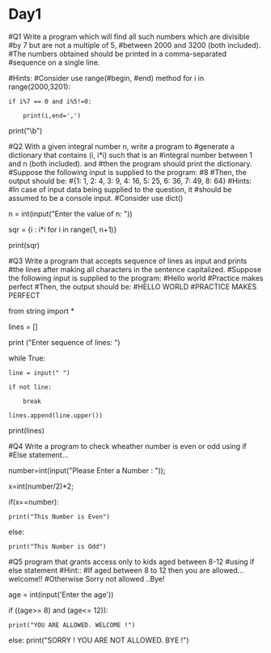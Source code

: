# Day1
#Q1 Write a program which will find all such numbers which are divisible
#by 7 but are not a multiple of 5,
#between 2000 and 3200 (both included).
#The numbers obtained should be printed in a comma-separated
#sequence on a single line.

#Hints:
#Consider use range(#begin, #end) method
for i in range(2000,3201):

    if i%7 == 0 and i%5!=0:
    
        print(i,end=',')
	
print("\b")



#Q2 With a given integral number n, write a program to
#generate a dictionary that contains (i, i*i) such that is an
#integral number between 1 and n (both included). and
#then the program should print the dictionary.
#Suppose the following input is supplied to the program:
#8
#Then, the output should be:
#{1: 1, 2: 4, 3: 9, 4: 16, 5: 25, 6: 36, 7: 49, 8: 64}
#Hints:
#In case of input data being supplied to the question, it
#should be assumed to be a console input.
#Consider use dict()

n = int(input("Enter the value of n: "))

sqr = {i : i*i for i in range(1, n+1)}

print(sqr)

#Q3 Write a program that accepts sequence of lines as input and prints
#the lines after making all characters in the sentence capitalized.
#Suppose the following input is supplied to the program:
#Hello world
#Practice makes perfect
#Then, the output should be:
#HELLO WORLD
#PRACTICE MAKES PERFECT


from string import *

lines = []

print ("Enter sequence of lines: ")

while True:

	line = input(" ")
	
	if not line:
	
		break
		
	lines.append(line.upper())

print(lines)

#Q4 Write a program to check wheather number is even or odd using if
#Else statement…

number=int(input("Please Enter a Number : "));

x=int(number/2)*2;

if(x==number):

    print("This Number is Even")
    
else:

    print("This Number is Odd")
    
    
    
    
#Q5 program that grants access only to kids aged between 8-12
#using if else statement
#Hint::
#If aged between 8 to 12 then you are allowed… welcome!!
#Otherwise Sorry not allowed ..Bye!

age = int(input('Enter the age'))

if ((age>= 8) and (age<= 12)): 

	print("YOU ARE ALLOWED. WELCOME !") 
	
else: 
	print("SORRY ! YOU ARE NOT ALLOWED. BYE !") 



